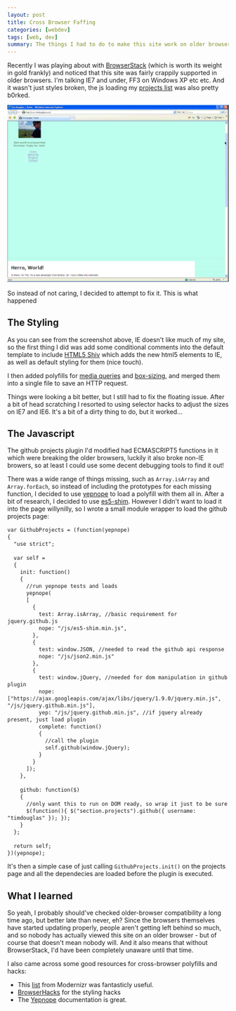 ```yaml
---
layout: post
title: Cross Browser Faffing
categories: [webdev]
tags: [web, dev]
summary: The things I had to do to make this site work on older browsers
---
```


Recently I was playing about with [BrowserStack](http://www.browserstack.com) (which is worth its weight in gold frankly) and noticed that this site was fairly crappily supported in older browsers.  I'm talking IE7 and under, FF3 on Windows XP etc etc.  And it wasn't just styles broken, the js loading my [projects list](/projects.html) was also pretty b0rked.

![Broken IE7...](/imgs/broken.png)

So instead of not caring, I decided to attempt to fix it.  This is what happened

## The Styling

As you can see from the screenshot above, IE doesn't like much of my site, so the first thing I did was add some conditional comments into the default template to include [HTML5 Shiv](http://code.google.com/p/html5shiv) which adds the new html5 elements to IE, as well as default styling for them (nice touch).

I then added polyfills for [media queries](https://code.google.com/p/css3-mediaqueries-js/) and [box-sizing](https://github.com/albertogasparin/borderBoxModel), and merged them into a single file to save an HTTP request.

Things were looking a bit better, but I still had to fix the floating issue.  After a bit of head scratching I resorted to using selector hacks to adjust the sizes on IE7 and IE6.  It's a bit of a dirty thing to do, but it worked...

## The Javascript

The github projects plugin I'd modified had ECMASCRIPT5 functions in it which were breaking the older browsers, luckily it also broke non-IE browers, so at least I could use some decent debugging tools to find it out!

There was a wide range of things missing, such as `Array.isArray` and `Array.forEach`, so instead of including the prototypes for each missing function, I decided to use [yepnope](http://yepnopejs.com) to load a polyfill with them all in.  After a bit of research, I decided to use [es5-shim](https://github.com/kriskowal/es5-shim).  However I didn't want to load it into the page willynilly, so I wrote a small module wrapper to load the github projects page:

```
var GithubProjects = (function(yepnope)
{
  "use strict";
  
  var self =
  {
    init: function()
    {
      //run yepnope tests and loads
      yepnope(
      [
        {
          test: Array.isArray, //basic requirement for jquery.github.js
          nope: "/js/es5-shim.min.js",
        },
        {
          test: window.JSON, //needed to read the github api response
          nope: "/js/json2.min.js"
        },
        {
          test: window.jQuery, //needed for dom manipulation in github plugin
          nope: ["https://ajax.googleapis.com/ajax/libs/jquery/1.9.0/jquery.min.js", "/js/jquery.github.min.js"],
          yep: "/js/jquery.github.min.js", //if jquery already present, just load plugin
          complete: function()
          {
            //call the plugin
            self.github(window.jQuery);
          }
        }        
      ]);
    },

    github: function($)
    {
      //only want this to run on DOM ready, so wrap it just to be sure
      $(function(){ $("section.projects").github({ username: "timdouglas" }); });
    }
  };

  return self;
})(yepnope);
```

It's then a simple case of just calling `GithubProjects.init()` on the projects page and all the dependecies are loaded before the plugin is executed.

## What I learned

So yeah, I probably should've checked older-browser compatibility a long time ago, but better late than never, eh?  Since the browsers themselves have started updating properly, people aren't getting left behind so much, and so nobody has actually viewed this site on an older browser - but of course that doesn't mean nobody will.  And it also means that without BrowserStack, I'd have been completely unaware until that time.

I also came across some good resources for cross-browser polyfills and hacks:
- This [list](https://github.com/Modernizr/Modernizr/wiki/HTML5-Cross-Browser-Polyfills) from Modernizr was fantasticly useful.
- [BrowserHacks](http://browserhacks.com/) for the styling hacks
- The [Yepnope](http://yepnopejs.com/) documentation is great.
